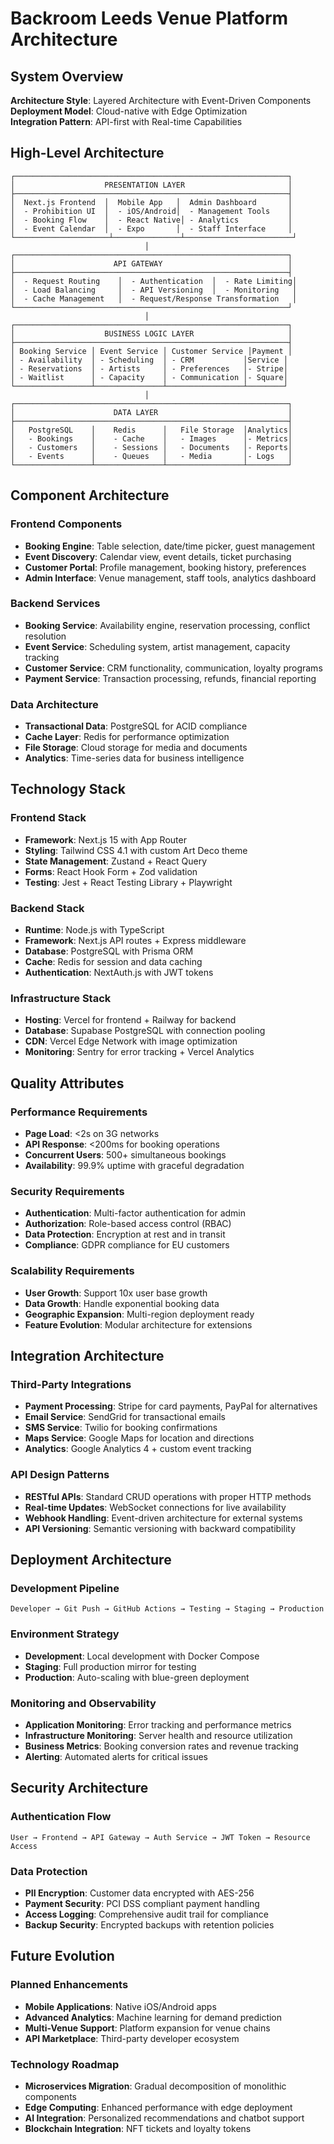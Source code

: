 # Backroom Leeds Venue Platform Architecture

## System Overview

**Architecture Style**: Layered Architecture with Event-Driven Components  
**Deployment Model**: Cloud-native with Edge Optimization  
**Integration Pattern**: API-first with Real-time Capabilities

## High-Level Architecture

```
┌─────────────────────────────────────────────────────────────┐
│                    PRESENTATION LAYER                       │
├─────────────────────────────────────────────────────────────┤
│  Next.js Frontend  │  Mobile App   │  Admin Dashboard       │
│  - Prohibition UI  │  - iOS/Android│  - Management Tools    │
│  - Booking Flow    │  - React Native│ - Analytics           │
│  - Event Calendar  │  - Expo       │  - Staff Interface     │
└─────────────────────┴───────────────┴────────────────────────┘
                              │
┌─────────────────────────────────────────────────────────────┐
│                      API GATEWAY                            │
├─────────────────────────────────────────────────────────────┤
│  - Request Routing    │  - Authentication  │  - Rate Limiting│
│  - Load Balancing     │  - API Versioning  │  - Monitoring   │
│  - Cache Management   │  - Request/Response Transformation   │
└─────────────────────────────────────────────────────────────┘
                              │
┌─────────────────────────────────────────────────────────────┐
│                    BUSINESS LOGIC LAYER                     │
├─────────────────────────────────────────────────────────────┤
│ Booking Service │ Event Service │ Customer Service │Payment │
│ - Availability  │ - Scheduling  │ - CRM           │Service │
│ - Reservations  │ - Artists     │ - Preferences   │- Stripe│
│ - Waitlist      │ - Capacity    │ - Communication │- Square│
└─────────────────┴───────────────┴─────────────────┴────────┘
                              │
┌─────────────────────────────────────────────────────────────┐
│                      DATA LAYER                             │
├─────────────────────────────────────────────────────────────┤
│   PostgreSQL    │    Redis      │   File Storage  │Analytics│
│   - Bookings    │    - Cache    │   - Images      │- Metrics│
│   - Customers   │    - Sessions │   - Documents   │- Reports│
│   - Events      │    - Queues   │   - Media       │- Logs   │
└─────────────────┴───────────────┴─────────────────┴─────────┘
```

## Component Architecture

### Frontend Components
- **Booking Engine**: Table selection, date/time picker, guest management
- **Event Discovery**: Calendar view, event details, ticket purchasing
- **Customer Portal**: Profile management, booking history, preferences
- **Admin Interface**: Venue management, staff tools, analytics dashboard

### Backend Services
- **Booking Service**: Availability engine, reservation processing, conflict resolution
- **Event Service**: Scheduling system, artist management, capacity tracking
- **Customer Service**: CRM functionality, communication, loyalty programs
- **Payment Service**: Transaction processing, refunds, financial reporting

### Data Architecture
- **Transactional Data**: PostgreSQL for ACID compliance
- **Cache Layer**: Redis for performance optimization  
- **File Storage**: Cloud storage for media and documents
- **Analytics**: Time-series data for business intelligence

## Technology Stack

### Frontend Stack
- **Framework**: Next.js 15 with App Router
- **Styling**: Tailwind CSS 4.1 with custom Art Deco theme
- **State Management**: Zustand + React Query
- **Forms**: React Hook Form + Zod validation
- **Testing**: Jest + React Testing Library + Playwright

### Backend Stack
- **Runtime**: Node.js with TypeScript
- **Framework**: Next.js API routes + Express middleware
- **Database**: PostgreSQL with Prisma ORM
- **Cache**: Redis for session and data caching
- **Authentication**: NextAuth.js with JWT tokens

### Infrastructure Stack
- **Hosting**: Vercel for frontend + Railway for backend
- **Database**: Supabase PostgreSQL with connection pooling
- **CDN**: Vercel Edge Network with image optimization
- **Monitoring**: Sentry for error tracking + Vercel Analytics

## Quality Attributes

### Performance Requirements
- **Page Load**: <2s on 3G networks
- **API Response**: <200ms for booking operations  
- **Concurrent Users**: 500+ simultaneous bookings
- **Availability**: 99.9% uptime with graceful degradation

### Security Requirements
- **Authentication**: Multi-factor authentication for admin
- **Authorization**: Role-based access control (RBAC)
- **Data Protection**: Encryption at rest and in transit
- **Compliance**: GDPR compliance for EU customers

### Scalability Requirements
- **User Growth**: Support 10x user base growth
- **Data Growth**: Handle exponential booking data
- **Geographic Expansion**: Multi-region deployment ready
- **Feature Evolution**: Modular architecture for extensions

## Integration Architecture

### Third-Party Integrations
- **Payment Processing**: Stripe for card payments, PayPal for alternatives
- **Email Service**: SendGrid for transactional emails
- **SMS Service**: Twilio for booking confirmations
- **Maps Service**: Google Maps for location and directions
- **Analytics**: Google Analytics 4 + custom event tracking

### API Design Patterns
- **RESTful APIs**: Standard CRUD operations with proper HTTP methods
- **Real-time Updates**: WebSocket connections for live availability
- **Webhook Handling**: Event-driven architecture for external systems
- **API Versioning**: Semantic versioning with backward compatibility

## Deployment Architecture

### Development Pipeline
```
Developer → Git Push → GitHub Actions → Testing → Staging → Production
```

### Environment Strategy
- **Development**: Local development with Docker Compose
- **Staging**: Full production mirror for testing
- **Production**: Auto-scaling with blue-green deployment

### Monitoring and Observability
- **Application Monitoring**: Error tracking and performance metrics
- **Infrastructure Monitoring**: Server health and resource utilization
- **Business Metrics**: Booking conversion rates and revenue tracking
- **Alerting**: Automated alerts for critical issues

## Security Architecture

### Authentication Flow
```
User → Frontend → API Gateway → Auth Service → JWT Token → Resource Access
```

### Data Protection
- **PII Encryption**: Customer data encrypted with AES-256
- **Payment Security**: PCI DSS compliant payment handling
- **Access Logging**: Comprehensive audit trail for compliance
- **Backup Security**: Encrypted backups with retention policies

## Future Evolution

### Planned Enhancements
- **Mobile Applications**: Native iOS/Android apps
- **Advanced Analytics**: Machine learning for demand prediction
- **Multi-Venue Support**: Platform expansion for venue chains
- **API Marketplace**: Third-party developer ecosystem

### Technology Roadmap
- **Microservices Migration**: Gradual decomposition of monolithic components
- **Edge Computing**: Enhanced performance with edge deployment
- **AI Integration**: Personalized recommendations and chatbot support
- **Blockchain Integration**: NFT tickets and loyalty tokens